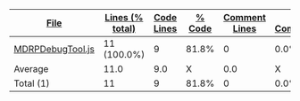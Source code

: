 
|[File](https://github.com/jojo2357/Music-Discord-Rich-Presence/tree/development/statistics%2Fjavascript%2Fname_ascending.md%2F)|[Lines (% total)](https://github.com/jojo2357/Music-Discord-Rich-Presence/tree/development/statistics%2Fjavascript%2Flines_descending.md%2F)|[Code Lines](https://github.com/jojo2357/Music-Discord-Rich-Presence/tree/development/statistics%2Fjavascript%2Fcode_descending.md%2F)|[% Code](https://github.com/jojo2357/Music-Discord-Rich-Presence/tree/development/statistics%2Fjavascript%2Fproportion_code_descending.md%2F)|[Comment Lines](https://github.com/jojo2357/Music-Discord-Rich-Presence/tree/development/statistics%2Fjavascript%2Fcomments_descending.md%2F)|[% Comment](https://github.com/jojo2357/Music-Discord-Rich-Presence/tree/development/statistics%2Fjavascript%2Fproportion_comments_descending.md%2F)|[Blank Lines](https://github.com/jojo2357/Music-Discord-Rich-Presence/tree/development/statistics%2Fjavascript%2Fblanks_descending.md%2F)|[% Blank](https://github.com/jojo2357/Music-Discord-Rich-Presence/tree/development/statistics%2Fjavascript%2Fproportion_blanks_descending.md%2F)|
| --- | --- | --- | --- | --- | --- | --- | --- |
|[MDRPDebugTool.js](https://github.com/jojo2357/Music-Discord-Rich-Presence/tree/development/DebugTool%2FMDRPDebugTool.js)|11 (100.0%)|9|81.8%|0|0.0%|2|18.2%|
|Average |11.0|9.0|X|0.0|X|2.0|X|
|Total (1)|11|9|81.8%|0| 0.0%|2|18.2%|